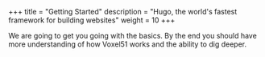 +++
title = "Getting Started"
description = "Hugo, the world's fastest framework for building websites"
weight = 10
+++

We are going to get you going with the basics. By the end you should have more understanding of how Voxel51 works and the 
ability to dig deeper. 
